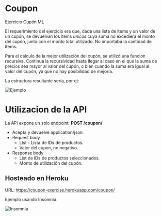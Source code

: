 # Coupon
Ejercicio Cupón ML

El requerimiento del ejercicio era que, dada una lista de items y un valor de un cupón, se devuelvan los items *unicos* cuya suma no excediera el monto del cupón, junto con el monto total utilizado. No importaba la cantidad de items.

Para el calculo de la mejor utilización del cupón, se utilizó una funcion recursiva. Continua la recursividad hasta llegar al caso en el que la suma de precios sea mayor al valor del cupón, o bien cuando la suma era igual al valor del cupón, ya que no hay posibilidad de mejoría.

La estructura resultante sería, por ej:

![Ejemplo](https://i.gyazo.com/48309cb64409c70c10fd18c03982e30c.png)

# Utilizacion de la API

La API expone un solo endpoint: 
**POST /coupon/**

* Acepta y devuelve application/json.
* Request body
  * List<String> - Lista de IDs de productos.
  * Valor del cupon, no negativo.
* Response body
  * List<String> de IDs de productos seleccionados.
  * Monto de utilización del cupón.
  
## Hosteado en Heroku
URL: https://coupon-exercise.herokuapp.com/coupon/

Ejemplo usando Insomnia.

![Insomnia](https://i.gyazo.com/5f9e968eda38672b0ab959e560e23c8d.png)
